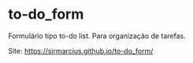 # to-do_form

Formulário tipo to-do list. Para organização de tarefas.

 Site: https://sirmarcius.github.io/to-do_form/
